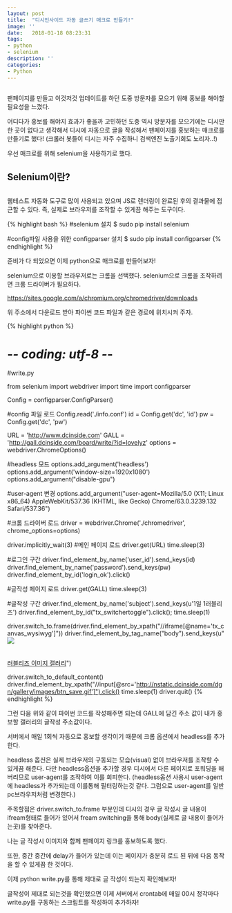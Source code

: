 ```yaml
---
layout: post
title:  "디시인사이드 자동 글쓰기 매크로 만들기!"
image: ''
date:   2018-01-18 08:23:31
tags:
- python
- selenium
description: ''
categories:
- Python
---
```


<img src="https://octodex.github.com/images/codercat.jpg" alt="">

팬페이지를 만들고 이것저것 업데이트를 하던 도중 방문자를 모으기 위해 홍보를 해야할 필요성을 느꼈다.

어디다가 홍보를 해야지 효과가 좋을까 고민하던 도중 역시 방문자를 모으기에는 디시만한 곳이 없다고 생각해서 디시에 자동으로 글을 작성해서 팬페이지를 홍보하는 매크로를 만들기로 했다!
(크롤러 봇들이 디시는 자주 수집하니 검색엔진 노출기회도 노리자..!)

우선 매크로를 위해 selenium을 사용하기로 했다.

## Selenium이란?

<img src="http://www.seleniumhq.org/images/big-logo.png" alt="">

웹테스트 자동화 도구로 많이 사용되고 있으며 JS로 렌더링이 완료된 후의 결과물에 접근할 수 있다.
즉, 실제로 브라우저를 조작할 수 있게끔 해주는 도구이다.

{% highlight bash %}
#selenium 설치
$ sudo pip install selenium

#config파일 사용을 위한 configparser 설치
$ sudo pip install configparser
{% endhighlight %}

준비가 다 되었으면 이제 python으로 매크로를 만들어보자!

selenium으로 이용할 브라우저로는 크롬을 선택했다. selenium으로 크롬을 조작하려면 크롬 드라이버가 필요하다.

<a href='https://sites.google.com/a/chromium.org/chromedriver/downloads'>https://sites.google.com/a/chromium.org/chromedriver/downloads</a>

위 주소에서 다운로드 받아 파이썬 코드 파일과 같은 경로에 위치시켜 주자.

{% highlight python %}
# -*- coding: utf-8 -*- 
#write.py

from selenium import webdriver
import time
import configparser

Config = configparser.ConfigParser()

#config 파일 로드
Config.read('./info.conf')
id = Config.get('dc', 'id')
pw = Config.get('dc', 'pw')

URL = 'http://www.dcinside.com'
GALL = 'http://gall.dcinside.com/board/write/?id=lovelyz'
options = webdriver.ChromeOptions()

#headless 모드
options.add_argument('headless')
options.add_argument('window-size=1920x1080')
options.add_argument("disable-gpu")

#user-agent 변경
options.add_argument("user-agent=Mozilla/5.0 (X11; Linux x86_64) AppleWebKit/537.36 (KHTML, like Gecko) Chrome/63.0.3239.132 Safari/537.36")

#크롬 드라이버 로드
driver = webdriver.Chrome('./chromedriver', chrome_options=options)

driver.implicitly_wait(3)
#메인 페이지 로드
driver.get(URL)
time.sleep(3)

#로그인 구간
driver.find_element_by_name('user_id').send_keys(id)
driver.find_element_by_name('password').send_keys(pw)
driver.find_element_by_id('login_ok').click()

#글작성 페이지 로드
driver.get(GALL)
time.sleep(3)

#글작성 구간
driver.find_element_by_name('subject').send_keys(u'1일 1러블리즈')
driver.find_element_by_id("tx_switchertoggle").click();
time.sleep(1)

driver.switch_to.frame(driver.find_element_by_xpath("//iframe[@name='tx_canvas_wysiwyg']"))
driver.find_element_by_tag_name("body").send_keys(u"<img src='http://sodeok.xyz/lovelyz.gif'><br><br><br><a href='http://lovelyzfan.xyz' target='_blank' class='tx-link'>러블리즈 이미지 갤러리</a>")

driver.switch_to_default_content()
driver.find_element_by_xpath("//input[@src='http://nstatic.dcinside.com/dgn/gallery/images/btn_save.gif']").click()
time.sleep(1)
driver.quit()
{% endhighlight %}

그런 다음 위와 같이 파이썬 코드를 작성해주면 되는데 GALL에 담긴 주소 값이 내가 홍보할 갤러리의 글작성 주소값이다.

서버에서 매일 1회씩 자동으로 홍보할 생각이기 때문에 크롬 옵션에서 headless를 추가한다.

headless 옵션은 실제 브라우저의 구동되는 모습(visual) 없이 브라우저를 조작할 수 있게끔 해준다. 다만 headless옵션을 추가할 경우 디시에서 다른 페이지로 포워딩을 해버리므로 user-agent를 조작하여 이를 회피한다.
(headless옵션 사용시 user-agent에 headless가 추가되는데 이를통해 필터링하는것 같다. 그럼으로 user-agent를 일반 pc브라우저처럼 변경한다.)

주목할점은 driver.switch_to.frame 부분인데 디시의 경우 글 작성시 글 내용이 ifream형태로 들어가 있어서 fream switching을 통해 body(실제로 글 내용이 들어가는곳)를 찾아준다.

나는 글 작성시 이미지와 함께 팬페이지 링크를 홍보하도록 했다.

또한, 중간 중간에 delay가 들어가 있는데 이는 페이지가 충분히 로드 된 뒤에 다음 동작을 할 수 있게끔 한 것이다.

이제 python write.py를 통해 제대로 글 작성이 되는지 확인해보자!

글작성이 제대로 되는것을 확인했으면 이제 서버에서 crontab에 매일 00시 정각마다 write.py를 구동하는 스크립트를 작성하여 추가하자!
